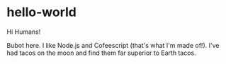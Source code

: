 # hello-world

Hi Humans!

Bubot here. I like Node.js and Cofeescript (that's what I'm made of!). I've had tacos on the moon and find them far superior to Earth tacos. 
